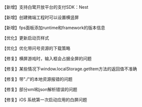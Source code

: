 【新增】支持白鹭开放平台的支付SDK：Nest

【新增】创建微端工程时可以设置横竖屏

【新增】fps面板添加runtime和framework的版本信息

【优化】更新启动页样式

【优化】优化带问号资源的下载策略

【修复】横屏游戏时，输入框会占据全屏的问题

【修复】某些情况下window.localStorage.getItem方法的返回值不准确 

【修复】带"./"的本地资源报错的问题

【修复】部分xml和json解析错误的问题

【修复】iOS 系统第一次启动应用的白屏问题